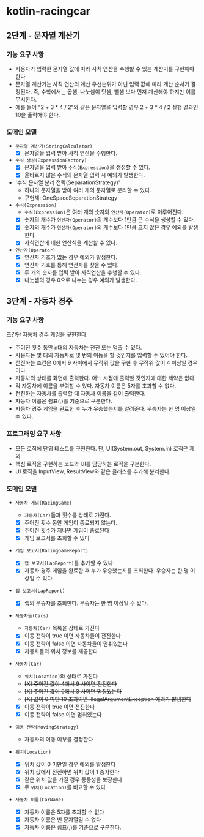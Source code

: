 # kotlin-racingcar

## 2단계 - 문자열 계산기

### 기능 요구 사항

- 사용자가 입력한 문자열 값에 따라 사칙 연산을 수행할 수 있는 계산기를 구현해야 한다.
- 문자열 계산기는 사칙 연산의 계산 우선순위가 아닌 입력 값에 따라 계산 순서가 결정된다. 즉, 수학에서는 곱셈, 나눗셈이 덧셈, 뺄셈 보다 먼저 계산해야 하지만 이를 무시한다.
- 예를 들어 "2 + 3 * 4 / 2"와 같은 문자열을 입력할 경우 2 + 3 * 4 / 2 실행 결과인 10을 출력해야 한다.

### 도메인 모델

- `문자열 계산기(StringCalculator)`
    - [X] 문자열을 입력 받아 사칙 연산을 수행한다.
- `수식 생성(ExpressionFactory)`
    - [X] 문자열을 입력 받아 `수식(Expression)`을 생성할 수 있다.
    - [X] 올바르지 않은 수식의 문자열 입력 시 예외가 발생한다.
- '수식 문자열 분리 전략(SeparationStrategy)'
    - 하나의 문자열을 받아 여러 개의 문자열로 분리할 수 있다.
    - 구현체: OneSpaceSeparationStrategy
- `수식(Expression)`
    - `수식(Expression)`은 여러 개의 숫자와 `연산자(Operator)`로 이루어진다.
    - [X] 숫자의 개수가 `연산자(Operator)`의 개수보다 1만큼 큰 수식을 생성할 수 있다.
    - [X] 숫자의 개수가 `연산자(Operator)`의 개수보다 1만큼 크지 않은 경우 예외를 발생한다.
    - [X] 사칙연산에 대한 연산식을 계산할 수 있다.
- `연산자(Operator)`
    - [X] 연산자 기호가 없는 경우 예외가 발생한다.
    - [X] 연산자 기호를 통해 연산자를 찾을 수 있다.
    - [X] 두 개의 숫자를 입력 받아 사칙연산을 수행할 수 있다.
    - [X] 나눗셈의 경우 0으로 나누는 경우 예외가 발생한다.

## 3단계 - 자동차 경주

### 기능 요구 사항

초간단 자동차 경주 게임을 구현한다.

- 주어진 횟수 동안 n대의 자동차는 전진 또는 멈출 수 있다.
- 사용자는 몇 대의 자동차로 몇 번의 이동을 할 것인지를 입력할 수 있어야 한다.
- 전진하는 조건은 0에서 9 사이에서 무작위 값을 구한 후 무작위 값이 4 이상일 경우이다.
- 자동차의 상태를 화면에 출력한다. 어느 시점에 출력할 것인지에 대한 제약은 없다.
- 각 자동차에 이름을 부여할 수 있다. 자동차 이름은 5자를 초과할 수 없다.
- 전진하는 자동차를 출력할 때 자동차 이름을 같이 출력한다.
- 자동차 이름은 쉼표(,)를 기준으로 구분한다.
- 자동차 경주 게임을 완료한 후 누가 우승했는지를 알려준다. 우승자는 한 명 이상일 수 있다.

### 프로그래밍 요구 사항

- 모든 로직에 단위 테스트를 구현한다. 단, UI(System.out, System.in) 로직은 제외
- 핵심 로직을 구현하는 코드와 UI를 담당하는 로직을 구분한다.
- UI 로직을 InputView, ResultView와 같은 클래스를 추가해 분리한다.

### 도메인 모델

- `자동차 게임(RacingGame)`
    - `자동차(Car)`들과 횟수를 상태로 가진다.
    - [X] 주어진 횟수 동안 게임이 종료되지 않는다.
    - [X] 주어진 횟수가 지나면 게임이 종료된다
    - [X] 게임 보고서를 조회할 수 있다

- `게임 보고서(RacingGameReport)`
  - [X] `랩 보고서(LapReport)`를 추가할 수 있다
  - [X] 자동차 경주 게임을 완료한 후 누가 우승했는지를 조회한다. 우승자는 한 명 이상일 수 있다.

- `랩 보고서(LapReport)`
  - [X] 랩의 우승자를 조회한다. 우승자는 한 명 이상일 수 있다.

- `자동차들(Cars)`
    - `자동차(Car)` 목록을 상태로 가진다
    - [X] 이동 전략이 true 이면 자동차들이 전진한다
    - [X] 이동 전략이 false 이면 자동차들이 멈춰있는다
    - [X] 자동차들의 위치 정보를 제공한다

- `자동차(Car)`
    - `위치(Location)`와  상태로 가진다
    - ~~[X] 주어진 값이 4에서 9 사이면 전진한다~~
    - ~~[X] 주어진 값이 0에서 3 사이면 멈춰있는다~~
    - ~~[X] 값이 0 미만 10 초과이면 IllegalArgumentException 예외가 발생한다~~
    - [X] 이동 전략이 true 이면 전진한다
    - [X] 이동 전략이 false 이면 멈춰있는다

- `이동 전략(MovingStrategy)`
    - 자동차의 이동 여부를 결정한다

- `위치(Location)`
    - [X] 위치 값이 0 미만일 경우 예외를 발생한다
    - [X] 위치 값에서 전진하면 위치 값이 1 증가한다
    - [X] 같은 위치 값을 가질 경우 동등성을 보장한다
    - [X] 두 `위치(Location)`를 비교할 수 있다

- `자동차 이름(CarName)`
  - [X] 자동차 이름은 5자를 초과할 수 없다
  - [X] 자동차 이름은 빈 문자열일 수 없다
  - [X] 자동차 이름은 쉼표(,)를 기준으로 구분한다.
